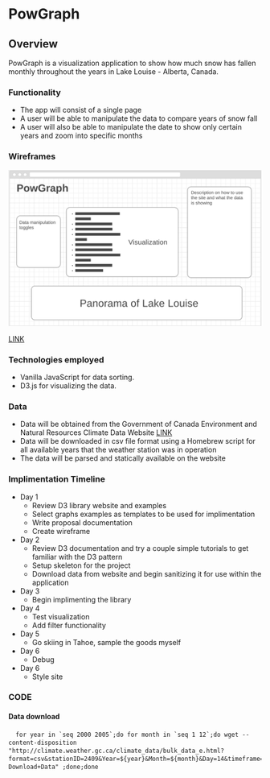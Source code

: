 # PowGraph

## Overview

PowGraph is a visualization application to show how much snow has fallen monthly throughout the years in Lake Louise - Alberta, Canada. 

### Functionality

* The app will consist of a single page
* A user will be able to manipulate the data to compare years of snow fall
* A user will also be able to manipulate the date to show only certain years and zoom into specific months

### Wireframes

![Wireframe](./wireframe.png)

[LINK](https://wireframe.cc/zfwUKu)

### Technologies employed

* Vanilla JavaScript for data sorting.
* D3.js for visualizing the data.

### Data
* Data will be obtained from the Government of Canada Environment and Natural Resources Climate Data Website [LINK](http://climate.weather.gc.ca/index_e.html)
* Data will be downloaded in csv file format using a Homebrew script for all available years that the weather station was in operation
* The data will be parsed and statically available on the website

### Implimentation Timeline
  - Day 1
    - Review D3 library website and examples
    - Select graphs examples as templates to be used for implimentation
    - Write proposal documentation
    - Create wireframe
  - Day 2
    - Review D3 documentation and try a couple simple tutorials to get familiar with the D3 pattern
    - Setup skeleton for the project
    - Download data from website and begin sanitizing it for use within the application
  - Day 3
    - Begin implimenting the library
  - Day 4
    - Test visualization
    - Add filter functionality
  - Day 5
    - Go skiing in Tahoe, sample the goods myself
  - Day 6
    - Debug
  - Day 6
    - Style site

### CODE
#### Data download
```
  for year in `seq 2000 2005`;do for month in `seq 1 12`;do wget --content-disposition "http://climate.weather.gc.ca/climate_data/bulk_data_e.html?format=csv&stationID=2409&Year=${year}&Month=${month}&Day=14&timeframe=3&submit= Download+Data" ;done;done
```